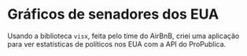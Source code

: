 # Gráficos de senadores dos EUA

Usando a biblioteca `visx`, feita pelo time do AirBnB, criei uma aplicação para ver estatísticas de políticos nos EUA com a API do ProPublica.
